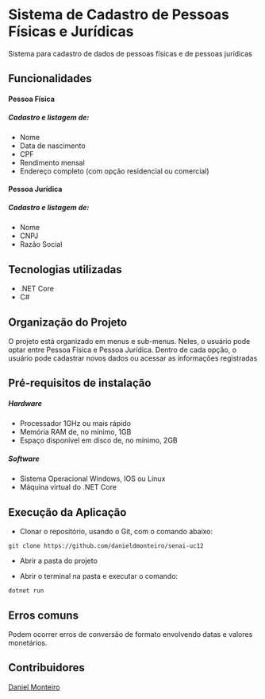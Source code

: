 # Sistema de Cadastro de Pessoas Físicas e Jurídicas

Sistema para cadastro de dados de pessoas físicas e de pessoas jurídicas

## Funcionalidades

#### Pessoa Física

##### Cadastro e listagem de:

* Nome
* Data de nascimento
* CPF
* Rendimento mensal
* Endereço completo (com opção residencial ou comercial)

#### Pessoa Jurídica

##### Cadastro e listagem de:

* Nome
* CNPJ
* Razão Social

## Tecnologias utilizadas

* .NET Core
* C#

## Organização do Projeto

O projeto está organizado em menus e sub-menus. Neles, o usuário pode optar entre Pessoa Física e Pessoa Jurídica. Dentro de cada opção, o usuário pode cadastrar novos dados ou acessar as informações registradas

## Pré-requisitos de instalação

##### Hardware

* Processador 1GHz ou mais rápido
* Memória RAM de, no mínimo, 1GB
* Espaço disponível em disco de, no mínimo, 2GB

##### Software

* Sistema Operacional Windows, IOS ou Linux
* Máquina virtual do .NET Core

## Execução da Aplicação

* Clonar o repositório, usando o Git, com o comando abaixo:

`git clone https://github.com/danieldmonteiro/senai-uc12`

* Abrir a pasta do projeto

* Abrir o terminal na pasta e executar o comando:

`dotnet run`

## Erros comuns

Podem ocorrer erros de conversão de formato envolvendo datas e valores monetários.

## Contribuidores

[Daniel Monteiro](www.linkedin.com/in/danieldmonteiro)

